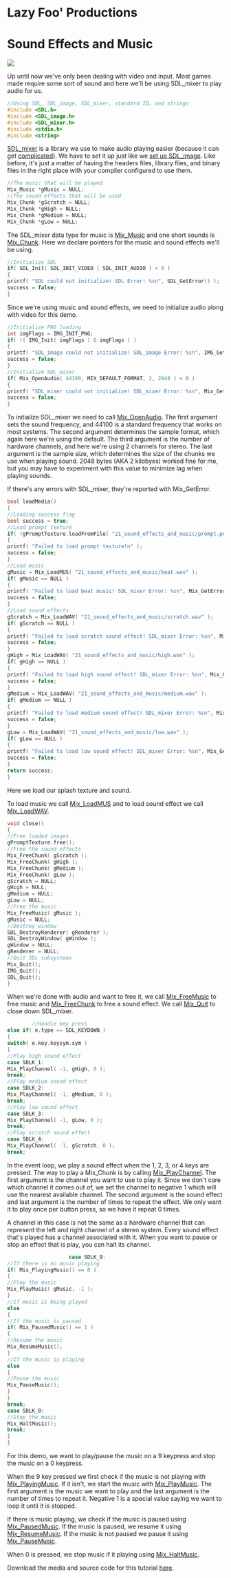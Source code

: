 # Lazy Foo' Productions


# Sound Effects and Music

![](images/preview-20.png)

Up until now we've only been dealing with video and input. Most games made require some sort of sound and here we'll be using SDL_mixer to play audio for us.
```cpp
//Using SDL, SDL_image, SDL_mixer, standard IO, and strings
#include <SDL.h>
#include <SDL_image.h>
#include <SDL_mixer.h>
#include <stdio.h>
#include <string>
```
[SDL_mixer](http://www.libsdl.org/projects/SDL_mixer/) is a library we use to make audio playing easier (because it can get
[complicated](http://wiki.libsdl.org/CategoryAudio)). We have to set it up just like we
[set up SDL_image](Extension_Libraries_and_Loading_Other_Image_Formats.md). Like before, it's just a matter of having the headers files,
library files, and binary files in the right place with your compiler configured to use them.
```cpp
//The music that will be played
Mix_Music *gMusic = NULL;
//The sound effects that will be used
Mix_Chunk *gScratch = NULL;
Mix_Chunk *gHigh = NULL;
Mix_Chunk *gMedium = NULL;
Mix_Chunk *gLow = NULL;
```
The SDL_mixer data type for music is
[Mix_Music](http://www.libsdl.org/projects/SDL_mixer/docs/SDL_mixer_86.html) and one short sounds is
[Mix_Chunk](http://www.libsdl.org/projects/SDL_mixer/docs/SDL_mixer_85.html). Here we declare pointers for the music and sound effects we'll be using.
```cpp
//Initialize SDL
if( SDL_Init( SDL_INIT_VIDEO | SDL_INIT_AUDIO ) < 0 )
{
printf( "SDL could not initialize! SDL Error: %sn", SDL_GetError() );
success = false;
}
```
Since we're using music and sound effects, we need to initialize audio along with video for this demo.
```cpp
//Initialize PNG loading
int imgFlags = IMG_INIT_PNG;
if( !( IMG_Init( imgFlags ) & imgFlags ) )
{
printf( "SDL_image could not initialize! SDL_image Error: %sn", IMG_GetError() );
success = false;
}
//Initialize SDL_mixer
if( Mix_OpenAudio( 44100, MIX_DEFAULT_FORMAT, 2, 2048 ) < 0 )
{
printf( "SDL_mixer could not initialize! SDL_mixer Error: %sn", Mix_GetError() );
success = false;
}
```
To initialize SDL_mixer we need to call [Mix_OpenAudio](http://www.libsdl.org/projects/SDL_mixer/docs/SDL_mixer_11.html). The first argument sets the
sound frequency, and 44100 is a standard frequency that works on most systems. The second argument determines the sample format, which again here we're using the default. The
third argument is the number of hardware channels, and here we're using 2 channels for stereo. The last argument is the sample size, which determines the size of the chunks we use
when playing sound. 2048 bytes (AKA 2 kilobyes) worked fine for me, but you may have to experiment with this value to minimize lag when playing sounds.

If there's any errors with SDL_mixer, they're reported with Mix_GetError.
```cpp
bool loadMedia()
{
//Loading success flag
bool success = true;
//Load prompt texture
if( !gPromptTexture.loadFromFile( "21_sound_effects_and_music/prompt.png" ) )
{
printf( "Failed to load prompt texture!n" );
success = false;
}
//Load music
gMusic = Mix_LoadMUS( "21_sound_effects_and_music/beat.wav" );
if( gMusic == NULL )
{
printf( "Failed to load beat music! SDL_mixer Error: %sn", Mix_GetError() );
success = false;
}
//Load sound effects
gScratch = Mix_LoadWAV( "21_sound_effects_and_music/scratch.wav" );
if( gScratch == NULL )
{
printf( "Failed to load scratch sound effect! SDL_mixer Error: %sn", Mix_GetError() );
success = false;
}
gHigh = Mix_LoadWAV( "21_sound_effects_and_music/high.wav" );
if( gHigh == NULL )
{
printf( "Failed to load high sound effect! SDL_mixer Error: %sn", Mix_GetError() );
success = false;
}
gMedium = Mix_LoadWAV( "21_sound_effects_and_music/medium.wav" );
if( gMedium == NULL )
{
printf( "Failed to load medium sound effect! SDL_mixer Error: %sn", Mix_GetError() );
success = false;
}
gLow = Mix_LoadWAV( "21_sound_effects_and_music/low.wav" );
if( gLow == NULL )
{
printf( "Failed to load low sound effect! SDL_mixer Error: %sn", Mix_GetError() );
success = false;
}
return success;
}
```
Here we load our splash texture and sound.

To load music we call [Mix_LoadMUS](http://www.libsdl.org/projects/SDL_mixer/docs/SDL_mixer_55.html)
and to load sound effect we call [Mix_LoadWAV](http://www.libsdl.org/projects/SDL_mixer/docs/SDL_mixer_19.html).
```cpp
void close()
{
//Free loaded images
gPromptTexture.free();
//Free the sound effects
Mix_FreeChunk( gScratch );
Mix_FreeChunk( gHigh );
Mix_FreeChunk( gMedium );
Mix_FreeChunk( gLow );
gScratch = NULL;
gHigh = NULL;
gMedium = NULL;
gLow = NULL;
//Free the music
Mix_FreeMusic( gMusic );
gMusic = NULL;
//Destroy window
SDL_DestroyRenderer( gRenderer );
SDL_DestroyWindow( gWindow );
gWindow = NULL;
gRenderer = NULL;
//Quit SDL subsystems
Mix_Quit();
IMG_Quit();
SDL_Quit();
}
```

When we're done with audio and want to free it, we call
[Mix_FreeMusic](http://www.libsdl.org/projects/SDL_mixer/docs/SDL_mixer_56.html) to free music and
[Mix_FreeChunk](http://www.libsdl.org/projects/SDL_mixer/docs/SDL_mixer_24.html) to free a sound effect.
We call [Mix_Quit](http://www.libsdl.org/projects/SDL_mixer/docs/SDL_mixer_10.html) to close down SDL_mixer.
```cpp
        //Handle key press
else if( e.type == SDL_KEYDOWN )
{
switch( e.key.keysym.sym )
{
//Play high sound effect
case SDLK_1:
Mix_PlayChannel( -1, gHigh, 0 );
break;
//Play medium sound effect
case SDLK_2:
Mix_PlayChannel( -1, gMedium, 0 );
break;
//Play low sound effect
case SDLK_3:
Mix_PlayChannel( -1, gLow, 0 );
break;
//Play scratch sound effect
case SDLK_4:
Mix_PlayChannel( -1, gScratch, 0 );
break;
```
In the event loop, we play a sound effect when the 1, 2, 3, or 4 keys are pressed. The way to play a Mix_Chunk is by calling
[Mix_PlayChannel](http://www.libsdl.org/projects/SDL_mixer/docs/SDL_mixer_28.html). The first argument is the channel you want to use to play it. Since
we don't care which channel it comes out of, we set the channel to negative 1 which will use the nearest available channel. The second argument is the sound effect and last argument
is the number of times to repeat the effect. We only want it to play once per button press, so we have it repeat 0 times.

A channel in this case is not the same as a hardware channel that can represent the left and right channel of a stereo system. Every sound effect that's played has a channel
associated with it. When you want to pause or stop an effect that is play, you can halt its channel.
```cpp
                    case SDLK_9:
//If there is no music playing
if( Mix_PlayingMusic() == 0 )
{
//Play the music
Mix_PlayMusic( gMusic, -1 );
}
//If music is being played
else
{
//If the music is paused
if( Mix_PausedMusic() == 1 )
{
//Resume the music
Mix_ResumeMusic();
}
//If the music is playing
else
{
//Pause the music
Mix_PauseMusic();
}
}
break;
case SDLK_0:
//Stop the music
Mix_HaltMusic();
break;
}
}
```
For this demo, we want to play/pause the music on a 9 keypress and stop the music on a 0 keypress.

When the 9 key pressed we first check if the music is not playing with
[Mix_PlayingMusic](http://www.libsdl.org/projects/SDL_mixer/docs/SDL_mixer_71.html). If it isn't, we start the music with
[Mix_PlayMusic](http://www.libsdl.org/projects/SDL_mixer/docs/SDL_mixer_57.html). The first argument is the music we want to play and the last argument is
the number of times to repeat it. Negative 1 is a special value saying we want to loop it until it is stopped.

If there is music playing, we check if the music is paused using [Mix_PausedMusic](http://www.libsdl.org/projects/SDL_mixer/docs/SDL_mixer_72.html). If the
music is paused, we resume it using [Mix_ResumeMusic](http://www.libsdl.org/projects/SDL_mixer/docs/SDL_mixer_63.html). If the music is not paused we pause
it using [Mix_PauseMusic](http://www.libsdl.org/projects/SDL_mixer/docs/SDL_mixer_62.html).

When 0 is pressed, we stop music if it playing using [Mix_HaltMusic](http://www.libsdl.org/projects/SDL_mixer/docs/SDL_mixer_67.html).

Download the media and source code for this tutorial [here](zip/21_sound_effects_and_music.zip).
